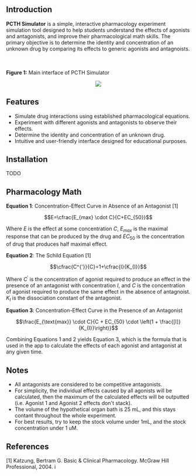 ## Introduction
**PCTH Simulator** is a simple, interactive pharmacology experiment simulation tool designed to help students understand the effects of agonists and antagonists, and improve their pharmacological math skills. The primary objective is to determine the identity and concentration of an unknown drug by comparing its effects to generic agonists and antagnoists.

<br></br>
**Figure 1:** Main interface of PCTH Simulator
<p align = "center">
  <img src=https://github.com/user-attachments/assets/277cdbbe-4556-40f6-b690-1b9b77c82b97>
</p>

## Features

- Simulate drug interactions using established pharmacological equations.
- Experiment with different agonists and antagonists to observe their effects.
- Determine the identity and concentration of an unknown drug.
- Intuitive and user-friendly interface designed for educational purposes.

## Installation

TODO

## Pharmacology Math  
  
**Equation 1**: Concentration-Effect Curve in Absence of an Antagonist [1]  

$$E=\cfrac{E_{max} \cdot C}{C+EC_{50}}$$

Where $E$ is the effect at some concentration $C$, $E_{max}$ is the maximal response that can be produced by the drug and $EC_{50}$ is the concentration of drug that produces half maximal effect.

**Equation 2**: The Schild Equation [1]  

$$\cfrac{C^{'}}{C}=1+\cfrac{I}{K_{I}}$$

Where $C^{'}$ is the concentration of agonist required to produce an effect in the presence of an antagonist with concentration ${I}$, and $C$ is the concentration of agonist required to produce the same effect in the absence of antagnoist. $K_{I}$ is the dissociation constant of the antagonist.

**Equation 3**: Concentration-Effect Curve in the Presence of an Antagonist

$$\frac{E_{\text{max}} \cdot C}{C + EC_{50} \cdot \left(1 + \frac{[I]}{K_{I}}\right)}$$

Combining Equations 1 and 2 yields Equation 3, which is the formula that is used in the app to calculate the effects of each agonist and antagonist at any given time.


## Notes 
- All antagonists are considered to be competitive antagonists.
- For simplicity, the individual effects caused by all agonists will be calculated, then the maximum of the calculated effects will be outputted (i.e. Agonist 1 and Agonist 2 effects don't stack).
- The volume of the hypothetical organ bath is 25 mL, and this stays contant throughout the whole experiment.
- For best results, try to keep the stock volume under 1mL, and the stock concentration under 1 uM.

## References  
[1] Katzung, Bertram G. Basic & Clinical Pharmacology. McGraw Hill Professional, 2004.
i
